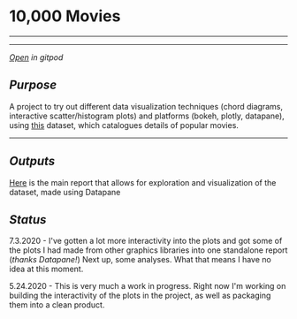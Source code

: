 # 10,000 Movies

---

---
[*Open*](https://gitpod.io/#https://github.com/ryancahildebrandt/movies) *in gitpod*
## *Purpose*

A project to try out different data visualization techniques (chord diagrams, interactive scatter/histogram plots) and platforms (bokeh, plotly, datapane), using [this](https://www.kaggle.com/isaactaylorofficial/imdb-10000-most-voted-feature-films-041118) dataset, which catalogues details of popular movies.

---

## *Outputs*

[Here](https://datapane.com/ryancahildebrandt/reports/10000_Movies_Dataset_Explorer) is the main report that allows for exploration and visualization of the dataset, made using Datapane

## *Status*

7.3.2020 - I've gotten a lot more interactivity into the plots and got some of the plots I had made from other graphics libraries into one standalone report (*thanks Datapane!*) Next up, some analyses. What that means I have no idea at this moment.

5.24.2020 - This is very much a work in progress. Right now I'm working on building the interactivity of the plots in the project, as well as packaging them into a clean product.
